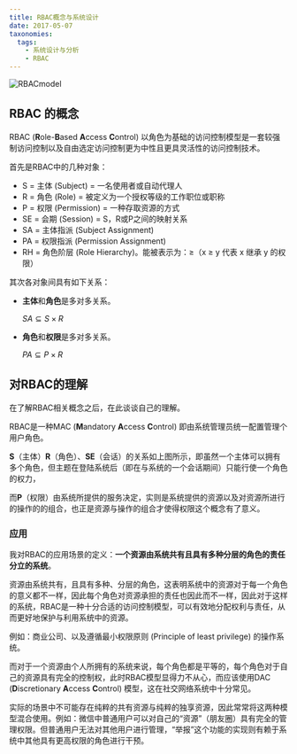 ```yaml
---
title: RBAC概念与系统设计
date: 2017-05-07
taxonomies:
  tags:
    - 系统设计与分析
    - RBAC
---
```


![RBACmodel](http://blog.thrimbda.com/images/2017/05/07/RBACmodel.png)

## RBAC 的概念

RBAC (**R**ole-**B**ased **A**ccess **C**ontrol) 以角色为基础的访问控制模型是一套较强制访问控制以及自由选定访问控制更为中性且更具灵活性的访问控制技术。

首先是RBAC中的几种对象：

- S = 主体 (Subject) = 一名使用者或自动代理人
- R = 角色 (Role) = 被定义为一个授权等级的工作职位或职称
- P = 权限 (Permission) = 一种存取资源的方式
- SE = 会期 (Session) = S，R或P之间的映射关系
- SA = 主体指派 (Subject Assignment)
- PA = 权限指派 (Permission Assignment)
- RH = 角色阶层 (Role Hierarchy)。能被表示为：≥（x ≥ y 代表 x 继承 y 的权限）

其次各对象间具有如下关系：

- **主体**和**角色**是多对多关系。

  ${\displaystyle SA\subseteq S\times R}$

- **角色**和**权限**是多对多关系。

  ${\displaystyle PA\subseteq P\times R}$


<!--more-->

## 对RBAC的理解

在了解RBAC相关概念之后，在此谈谈自己的理解。

RBAC是一种MAC (**M**andatory **A**ccess **C**ontrol) 即由系统管理员统一配置管理个用户角色。

**S**（主体）**R**（角色）、**SE**（会话）的关系如上图所示，即虽然一个主体可以拥有多个角色，但主题在登陆系统后（即在与系统的一个会话期间）只能行使一个角色的权力，

而**P**（权限）由系统所提供的服务决定，实则是系统提供的资源以及对资源所进行的操作的的组合，也正是资源与操作的组合才使得权限这个概念有了意义。



### 应用

我对RBAC的应用场景的定义：**一个资源由系统共有且具有多种分层的角色的责任分立的系统**。

资源由系统共有，且具有多种、分层的角色，这表明系统中的资源对于每一个角色的意义都不一样，因此每个角色对资源承担的责任也因此而不一样，因此对于这样的系统，RBAC是一种十分合适的访问控制模型，可以有效地分配权利与责任，从而更好地保护与利用系统中的资源。

例如：商业公司、以及遵循最小权限原则 (Principle of least privilege) 的操作系统。



而对于一个资源由个人所拥有的系统来说，每个角色都是平等的，每个角色对于自己的资源具有完全的控制权，此时RBAC模型显得力不从心，而应该使用DAC (**D**iscretionary **A**ccess **C**ontrol) 模型，这在社交网络系统中十分常见。

实际的场景中不可能存在纯粹的共有资源与纯粹的独享资源，因此常常将这两种模型混合使用。例如：微信中普通用户可以对自己的“资源”（朋友圈）具有完全的管理权限。但普通用户无法对其他用户进行管理，“举报”这个功能的实现则有赖于系统中其他具有更高权限的角色进行干预。
